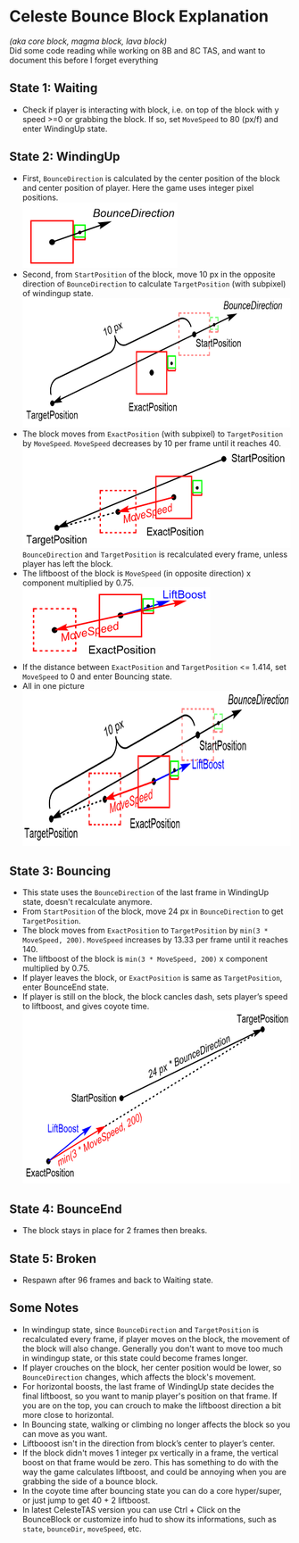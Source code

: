 # Celeste Bounce Block Explanation<br>
*(aka core block, magma block, lava block)*<br>
Did some code reading while working on 8B and 8C TAS, and want to document this before I forget everything<br>
## State 1: Waiting<br>
* Check if player is interacting with block, i.e. on top of the block with y speed >=0 or grabbing the block. If so, set `MoveSpeed` to 80 (px/f) and enter WindingUp state.<br>
## State 2: WindingUp<br>
* First, `BounceDirection` is calculated by the center position of the block and center position of player. Here the game uses integer pixel positions.<br>
<img src="https://github.com/lnf-24/BounceBlockExplanation/blob/main/Images/1.png" height="118" ><br>
* Second, from `StartPosition` of the block, move 10 px in the opposite direction of `BounceDirection` to calculate `TargetPosition` (with subpixel) of windingup state.<br>
<img src="https://github.com/lnf-24/BounceBlockExplanation/blob/main/Images/2.png" height="232" ><br>
* The block moves from `ExactPosition` (with subpixel) to `TargetPosition` by `MoveSpeed`. `MoveSpeed` decreases by 10 per frame until it reaches 40.<br>
<img src="https://github.com/lnf-24/BounceBlockExplanation/blob/main/Images/3.png" height="179" ><br>
`BounceDirection` and `TargetPosition` is recalculated every frame, unless player has left the block.<br>
* The liftboost of the block is `MoveSpeed` (in opposite direction) x component multiplied by 0.75.<br>
<img src="https://github.com/lnf-24/BounceBlockExplanation/blob/main/Images/4.png" height="131" ><br>
* If the distance between `ExactPosition` and `TargetPosition` <= 1.414, set `MoveSpeed` to 0 and enter Bouncing state. <br>
* All in one picture<br>
<img src="https://github.com/lnf-24/BounceBlockExplanation/blob/main/Images/5.png" height="279" ><br>
## State 3: Bouncing<br>
* This state uses the `BounceDirection` of the last frame in WindingUp state, doesn't recalculate anymore.<br>
* From `StartPosition` of the block, move 24 px in `BounceDirection` to get `TargetPosition`.<br>
* The block moves from `ExactPosition` to `TargetPosition` by `min(3 * MoveSpeed, 200)`. `MoveSpeed` increases by 13.33 per frame until it reaches 140.<br>
* The liftboost of the block is `min(3 * MoveSpeed, 200)` x component multiplied by 0.75.<br>
* If player leaves the block, or `ExactPosition` is same as `TargetPosition`, enter BounceEnd state.
* If player is still on the block, the block cancles dash, sets player’s speed to liftboost, and gives coyote time.<br>
<img src="https://github.com/lnf-24/BounceBlockExplanation/blob/main/Images/6.png" height="310" ><br>
## State 4: BounceEnd<br>
* The block stays in place for 2 frames then breaks.<br>
## State 5: Broken<br>
* Respawn after 96 frames and back to Waiting state.<br>
## Some Notes<br>
* In windingup state, since `BounceDirection` and `TargetPosition` is recalculated every frame, if player moves on the block, the movement of the block will also change. Generally you don't want to move too much in windingup state, or this state could become frames longer.<br>
* If player crouches on the block, her center position would be lower, so `BounceDirection` changes, which affects the block's movement.<br>
* For horizontal boosts, the last frame of WindingUp state decides the final liftboost, so you want to manip player's position on that frame. If you are on the top, you can crouch to make the liftboost direction a bit more close to horizontal.<br>
* In Bouncing state, walking or climbing no longer affects the block so you can move as you want.<br>
* Liftbooost isn't in the direction from block’s center to player’s center.<br>
* If the block didn't moves 1 integer px vertically in a frame, the vertical boost on that frame would be zero. This has something to do with the way the game calculates liftboost, and could be annoying when you are grabbing the side of a bounce block.<br>
* In the coyote time after bouncing state you can do a core hyper/super, or just jump to get 40 + 2 liftboost.<br>
* In latest CelesteTAS version you can use Ctrl + Click on the BounceBlock or customize info hud to show its informations, such as `state`, `bounceDir`, `moveSpeed`, etc.<br>
